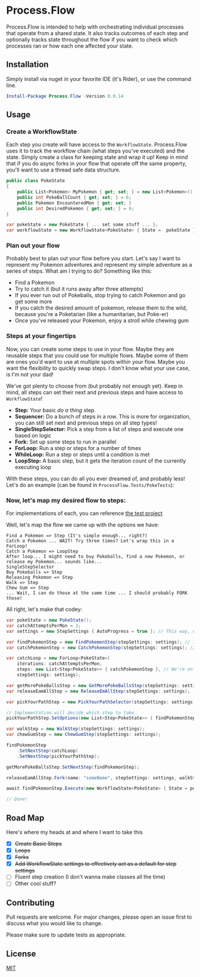 # Process.Flow

Process.Flow is intended to help with orchestrating individual processes
that operate from a shared state. It also tracks outcomes of each step
and optionally tracks state throughout the flow if you want to check which
processes ran or how each one affected your state. 

## Installation

Simply install via nuget in your favorite IDE (it's Rider), or use the command line.

```powershell
Install-Package Process.Flow -Version 0.0.14
```

## Usage

### Create a WorkflowState

Each step you create will have access to the `WorkflowState`. Process.Flow uses
it to track the workflow chain (what steps you've executed) and the state. Simply
create a class for keeping state and wrap it up! 
Keep in mind that if you do async forks in your flow that operate off the
same property, you'll want to use a thread safe data structure.

```c#
public class PokeState
{
    public List<Pokemon> MyPokemon { get; set; } = new List<Pokemon>();
    public int PokeBallCount { get; set; } = 6;
    public Pokemon EncounteredMon { get; set; }
    public int DesiredPokemon { get; set; } = 6;
}
```
```c#
var pokeState = new PokeState { ... set some stuff ... };
var workflowState = new WorkflowState<PokeState> { State =  pokeState };
```

### Plan out your flow

Probably best to plan out your flow before you start. Let's say I want to represent my Pokemon
adventures and represent my simple adventure as a series of steps. What am I trying to do?
Something like this:

- Find a Pokemon
- Try to catch it (but it runs away after three attempts)
- If you ever run out of Pokeballs, stop trying to catch Pokemon and go get some more
- If you catch the desired amount of pokemon, release them to the wild, because you're a Poketarian
  (like a humanitarian, but Poke-er)
- Once you've released your Pokemon, enjoy a stroll while chewing gum

### Steps at your fingertips

Now, you can create some steps to use in your flow. Maybe they are reusable steps that
you could use for multiple flows. Maybe some of them are ones you'd want to use at 
multiple spots within your flow. Maybe you want the flexibility to quickly swap steps.
I don't know what your use case, is I'm not your dad!

We've got plenty to choose from (but probably not enough yet). Keep in mind, all steps can set
their next and previous steps and have access to `WorkflowState`!

- **Step:** Your basic _do a thing_ step.
- **Sequencer:** Do a bunch of steps in a row. This is more for organization, you can still set next 
and previous steps on all step types!
- **SingleStepSelector:** Pick a step from a list of steps and execute one based on logic
- **Fork:** Set up some steps to run in parallel
- **ForLoop:** Run a step or steps for a number of times
- **WhileLoop:** Run a step or steps until a condition is met
- **LoopStep:** A basic step, but it gets the iteration count of the currently executing loop

With these steps, you can do all you ever dreamed of, and probably less! Let's do an example (can be found in 
`ProcessFlow.Tests/PokeTests`):

### Now, let's map my desired flow to steps:

For implementations of each, you can reference [the test project](/tree/master/ProcessFlow.Tests/PokeTests/PokeSteps)

Well, let's map the flow we came up with the options we have:

```
Find a Pokemon => Step (It's simple enough... right?)
Catch a Pokemon ... WAIT! Try three times? Let's wrap this in a ForLoop!
Catch a Pokemon => LoopStep
After loop... I might need to buy Pokeballs, find a new Pokemon, or release my Pokemon... sounds like...
SingleStepSelector
Buy Pokeballs => Step
Releasing Pokemon => Step
Walk => Step
Chew Gum => Step
... Wait, I can do those at the same time ... I should probably FORK those!
```

All right, let's make that codey:


```c#
var pokeState = new PokeState();
var catchAttemptsPerMon = 3;
var settings = new StepSettings { AutoProgress = true }; // This way, each step continues to the next!

var findPokemonStep = new FindPokemonStep(stepSettings: settings); // If you're curious about the implementation, check the test project!
var catchPokemonStep = new CatchPokemonStep(stepSettings: settings); // This is a loop step, so it has access to the current iteration count

var catchLoop = new ForLoop<PokeState>(
    iterations: catchAttemptsPerMon,
    steps: new List<Step<PokeState>> { catchPokemonStep }, // We're only do one thing, but if you had more stuff to do...
    stepSettings: settings);

var getMorePokeBallsStep = new GetMorePokeBallsStep(stepSettings: settings);
var releaseEamAllStep = new ReleaseEmAllStep(stepSettings: settings);

var pickYourPathStep = new PickYourPathSelector(stepSettings: settings);

// Implementation will decide which step to take
pickYourPathStep.SetOptions(new List<Step<PokeState>> { findPokemonStep, getMorePokeBallsStep, releaseEamAllStep });

var walkStep = new WalkStep(stepSettings: settings);
var chewGumStep = new ChewGumStep(stepSettings: settings);

findPokemonStep
    .SetNextStep(catchLoop)
    .SetNextStep(pickYourPathStep);

getMorePokeBallsStep.SetNextStep(findPokemonStep);

releaseEamAllStep.Fork(name: "someName", stepSettings: settings, walkStep, chewGumStep);

await findPokemonStep.Execute(new WorkflowState<PokeState> { State = pokeState });

// Done!
```

## Road Map
Here's where my heads at and where I want to take this
- [x] ~~Create Basic Steps~~
- [x] ~~Loops~~
- [x] ~~Forks~~
- [x] ~~Add WorkflowState settings to effectively act as a default for step settings~~
- [ ] Fluent step creation (I don't wanna make classes all the time)
- [ ] Other cool stuff? 

## Contributing
Pull requests are welcome. For major changes, please open an issue first to discuss what you would like to change.

Please make sure to update tests as appropriate.

## License
[MIT](https://choosealicense.com/licenses/mit/)
